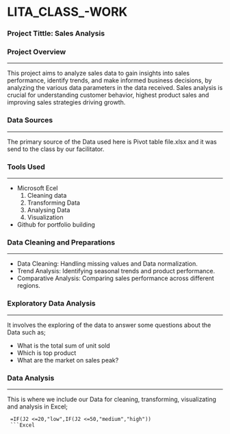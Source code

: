 # LITA_CLASS_-WORK

### Project Tittle: Sales Analysis 

### Project Overview
---
This project aims to analyze sales data to gain insights into sales performance, identify trends, and make informed business decisions, by analyzing the various data parameters in the data received.
Sales analysis is crucial for understanding customer behavior, highest product sales and improving sales strategies driving growth.

### Data Sources
---
The primary source of the Data used here is Pivot table file.xlsx and it was send to the class by our facilitator.

### Tools Used
---
- Microsoft Ecel
  1. Cleaning data
  2. Transforming Data
  3. Analysing Data
  4. Visualization
- Github for portfolio building

### Data Cleaning and Preparations 
---
- Data Cleaning: Handling missing values and Data normalization.  
- Trend Analysis: Identifying seasonal trends and product performance. 
- Comparative Analysis: Comparing sales performance across different regions.

### Exploratory Data Analysis
---
It involves the exploring of the data to answer some questions about the Data such as;
  - What is the total sum of unit sold
  - Which is top product
  - What are the market on sales peak?

### Data Analysis
---
This is where we include our Data for cleaning, transforming, visualizating and analysis in Excel;

```Excel
 =IF(J2 <=20,"low",IF(J2 <=50,"medium","high"))
 ```Excel
